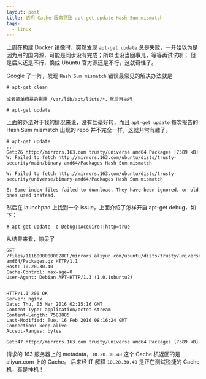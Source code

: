 ```yaml
---
layout: post
title: 透明 Cache 服务导致 apt-get update Hash Sum mismatch
tags:
  - linux
---
```


上周在构建 Docker 镜像时，突然发现 `apt-get update`
总是失败，一开始以为是因为用的国内源，可能是同步没有完成；所以也没当回事儿，等等再试试呗；
但是后来还是不行，换成 Ubuntu 官方源还是不行，这就奇怪了。

Google 了一阵，发现 `Hash Sum mismatch` 错误最常见的解决办法就是

```
# apt-get clean

或者简单粗暴的删除 /var/lib/apt/lists/*，然后再执行

# apt-get update
```

上面的办法对于我的情况来说，没有丝毫好转，而且 `apt-get update`
每次报告的 Hash Sum mismatch 出现的 repo 并不完全一样，这就非常有趣了。

```
# apt-get update
...
Get:26 http://mirrors.163.com trusty/universe amd64 Packages [7589 kB]
W: Failed to fetch http://mirrors.163.com/ubuntu/dists/trusty-security/main/binary-amd64/Packages Hash Sum mismatch

W: Failed to fetch http://mirrors.163.com/ubuntu/dists/trusty-security/universe/binary-amd64/Packages Hash Sum mismatch

E: Some index files failed to download. They have been ignored, or old ones used instead.
```

然后在 launchpad 上找到一个 issue，上面介绍了怎样开启 apt-get debug，如下：

```
# apt-get update -o Debug::Acquire::http=true
```

从结果来看，惊呆了

```
GET /files/11160000000028CF/mirrors.aliyun.com/ubuntu/dists/trusty/universe/binary-amd64/Packages.gz HTTP/1.1
Host: 10.20.30.40
Cache-Control: max-age=0
User-Agent: Debian APT-HTTP/1.3 (1.0.1ubuntu2)


HTTP/1.1 200 OK
Server: nginx
Date: Thu, 03 Mar 2016 02:15:16 GMT
Content-Type: application/octet-stream
Content-Length: 7588885
Last-Modified: Tue, 16 Feb 2016 08:16:24 GMT
Connection: keep-alive
Accept-Ranges: bytes

Get:47 http://mirrors.163.com trusty/universe amd64 Packages [7589 kB]
```

请求的 163 服务器上的 metadata，`10.20.30.40` 这个 Cache 机返回的是 aliyun.com 上的 Cache。
后来经 IT 解释 `10.20.30.40` 是正在测试锐捷的 Cache 机，真是神机！
